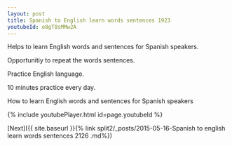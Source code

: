 ```yaml
---
layout: post
title: Spanish to English learn words sentences 1923 
youtubeId: e8gT8sMMw2A
---
```

 
 
Helps to learn English words and sentences for Spanish speakers.

Opportunitiy to repeat the words sentences. 

Practice English language. 
 
10 minutes practice every day. 
 
How to learn English words and sentences for Spanish speakers 
 
{% include youtubePlayer.html id=page.youtubeId %}
 
 
[Next]({{ site.baseurl }}{% link  split2/_posts/2015-05-16-Spanish to english learn words sentences 2126 .md%})
 
